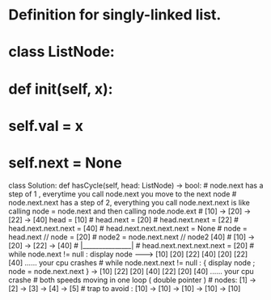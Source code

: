 # Definition for singly-linked list.
# class ListNode:
#     def __init__(self, x):
#         self.val = x
#         self.next = None

class Solution:
    def hasCycle(self, head: ListNode) -> bool:
    # node.next has a step of 1 , everytime you call node.next you move to the next node 
    # node.next.next has a step of 2, everything you call node.next.next is like calling node = node.next and then calling node.node.ext
    # [10] -> [20] -> [22] -> [40] head = [10]
    # head.next = [20]
    # head.next.next = [22]
    # head.next.next.next = [40]
    # head.next.next.next.next = None
    # node = head.next // node = [20]
    # node2 = node.next.next // node2 [40]
    # [10] -> [20] -> [22] -> [40]
    #          |_______________|
    # head.next.next.next.next = [20]
    # while node.next != null : display node ---> [10] [20] [22] [40] [20] [22] [40] ...... your cpu crashes
    # while node.next.next != null : { display node ; node = node.next.next } -> [10] [22] [20] [40] [22] [20] [40] ...... your cpu crashe
    # both speeds moving in one loop ( double pointer ) 
    # nodes: 			  [1] -> [2]  ->  [3] ->  [4]  ->  [5] 
    # trap to avoid : [10] -> [10] -> [10] -> [10] -> [10] 
